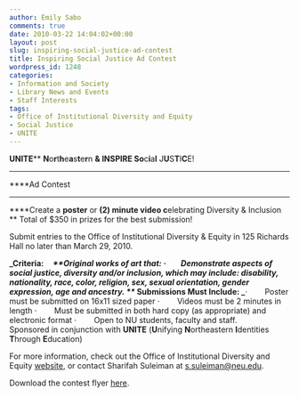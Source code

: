 ```yaml
---
author: Emily Sabo
comments: true
date: 2010-03-22 14:04:02+00:00
layout: post
slug: inspiring-social-justice-ad-contest
title: Inspiring Social Justice Ad Contest
wordpress_id: 1248
categories:
- Information and Society
- Library News and Events
- Staff Interests
tags:
- Office of Institutional Diversity and Equity
- Social Justice
- UNITE
---
```


**UNITE**** ****N****o****r****t****h****e****a****s****t****e****r****n ****& ****INSPIRE S****o****c****i****a****l**** J****U****S****T****I****C****E!
****
****Ad Contest
****
****Create a ****poster**** or ****(2) minute video c****elebrating Diversity & Inclusion **
Total of $350 in prizes for the best submission!

Submit entries to the Office of Institutional Diversity & Equity in 125 Richards Hall no later than March 29, 2010.

**_Criteria:    
_**Original works of art that:
·        Demonstrate aspects of social justice, diversity and/or inclusion, which may include: disability, nationality, race, color, religion, sex, sexual orientation, gender expression, age and ancestry.
**_
Submissions Must Include:
_**·        Poster must be submitted on 16x11 sized paper
·        Videos must be 2 minutes in length
·        Must be submitted in both hard copy (as appropriate) and electronic format
·        Open to NU students, faculty and staff.   
 
Sponsored in conjunction with **UNITE** (**U**nifying **N**ortheastern **I**dentities **T**hrough **E**ducation)

For more information, check out the Office of Institutional Diversity and Equity [website](http://www.northeastern.edu/diversity/postercontest.html), or contact Sharifah Suleiman at [s.suleiman@neu.edu](mailto:s.suleiman@neu.edu).

Download the contest flyer [here](http://www.northeastern.edu/diversity/pdfs/INSPIRE_JUSTICE_2010.pdf).
